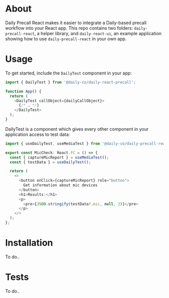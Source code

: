 # About

Daily Precall React makes it easier to integrate a Daily-based precall workflow into your React app. This repo contains two folders: `daily-precall-react`,
a helper library, and `daily-react-ui`, an example application showing how to use `daily-precall-react` in your own app.

# Usage

To get started, include the `DailyTest` component in your app:

```typescript jsx
import { DailyTest } from '@daily-co/daily-react-precall';

function App() {
  return (
    <DailyTest callObject={dailyCallObject}>
      {/* … */}
    </DailyTest>
  );
}
```

DailyTest is a component which gives every other component in your application access to test data:

```typescript jsx
import { useDailyTest, useMediaTest } from '@daily-co/daily-precall-react';

export const MicCheck: React.FC = () => {
  const { captureMicReport } = useMediaTest();
  const { testData } = useDailyTest();

  return (
    <>
      <button onClick={captureMicReport} role="button">
        Get information about mic devices
      </button>
      <h1>Results:</h1>
      <p>
        <pre>{JSON.stringify(testData?.mic, null, 2)}</pre>
      </p>
    </>
  );
};
```

# Installation
To do..

# Tests
To do..
